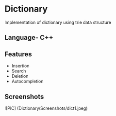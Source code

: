 # Dictionary
Implementation of dictionary using trie data structure

## Language- C++

## Features
- Insertion
- Search
- Deletion
- Autocompletion

## Screenshots
![PIC] (Dictionary/Screenshots/dict1.jpeg)
